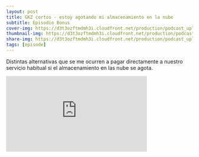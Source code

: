 ```yaml
---
layout: post
title: GKZ cortos - estoy agotando mi almacenamiento en la nube
subtitle: Episodio Bonus
cover-img: https://d3t3ozftmdmh3i.cloudfront.net/production/podcast_uploaded_episode/14743809/14743809-1717531420905-f19f1e849513.jpg
thumbnail-img: https://d3t3ozftmdmh3i.cloudfront.net/production/podcast_uploaded_episode/14743809/14743809-1717531420905-f19f1e849513.jpg
share-img: https://d3t3ozftmdmh3i.cloudfront.net/production/podcast_uploaded_episode/14743809/14743809-1717531420905-f19f1e849513.jpg
tags: [episode]
---
```


Distintas alternativas que se me ocurren a pagar directamente a nuestro servicio habitual si el almacenamiento en las nube se agota.
<iframe src='https://podcasters.spotify.com/pod/show/geekingzone/embed/episodes/GKZ-cortos---estoy-agotando-mi-almacenamiento-en-la-nube-e2kf04u' height='204px' width='380px' frameborder='0' scrolling='no'></iframe>